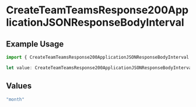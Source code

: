 # CreateTeamTeamsResponse200ApplicationJSONResponseBodyInterval

## Example Usage

```typescript
import { CreateTeamTeamsResponse200ApplicationJSONResponseBodyInterval } from "@vercel/sdk/models/operations";

let value: CreateTeamTeamsResponse200ApplicationJSONResponseBodyInterval = "month";
```

## Values

```typescript
"month"
```